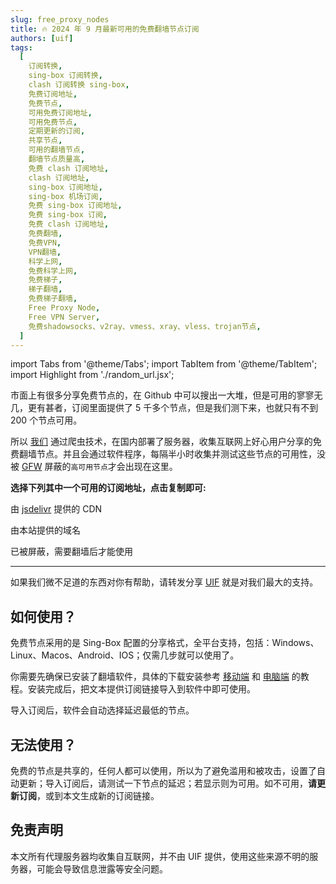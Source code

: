 ```yaml
---
slug: free_proxy_nodes
title: 🔥 2024 年 9 月最新可用的免费翻墙节点订阅
authors: [uif]
tags:
  [
    订阅转换,
    sing-box 订阅转换,
    clash 订阅转换 sing-box,
    免费订阅地址,
    免费节点,
    可用免费订阅地址,
    可用免费节点,
    定期更新的订阅,
    共享节点,
    可用的翻墙节点,
    翻墙节点质量高,
    免费 clash 订阅地址,
    clash 订阅地址,
    sing-box 订阅地址,
    sing-box 机场订阅,
    免费 sing-box 订阅地址,
    免费 sing-box 订阅,
    免费 clash 订阅地址,
    免费翻墙,
    免费VPN,
    VPN翻墙,
    科学上网,
    免费科学上网,
    免费梯子,
    梯子翻墙,
    免费梯子翻墙,
    Free Proxy Node,
    Free VPN Server,
    免费shadowsocks、v2ray、vmess、xray、vless、trojan节点,
  ]
---
```


import Tabs from '@theme/Tabs';
import TabItem from '@theme/TabItem';
import Highlight from './random_url.jsx';

市面上有很多分享免费节点的，在 Github 中可以搜出一大堆，但是可用的寥寥无几，更有甚者，订阅里面提供了 5 千多个节点，但是我们测下来，也就只有不到 200 个节点可用。

所以 [我们](https://github.com/UIforFreedom/Free_Proxy_Nodes) 通过爬虫技术，在国内部署了服务器，收集互联网上好心用户分享的免费翻墙节点。并且会通过软件程序，每隔半小时收集并测试这些节点的可用性，没被 [GFW](https://zh.wikipedia.org/wiki/%E9%98%B2%E7%81%AB%E9%95%BF%E5%9F%8E) 屏蔽的`高可用节点`才会出现在这里。

**选择下列其中一个可用的订阅地址，点击复制即可:**

<Tabs >

<TabItem value="jsdelivr" label="Jsdelivr">

由 [jsdelivr](https://www.jsdelivr.com/) 提供的 CDN

<Highlight domain="https://cdn.jsdelivr.net/gh/UIforFreedom/Free_Proxy_Nodes@master" />

</TabItem>

<TabItem value="uif" label="UI4Freedom">

由本站提供的域名

<Highlight domain="http://ui4freedom.org/Free_Proxy_Nodes" />

</TabItem>

<TabItem value="github" label="Github">

已被屏蔽，需要翻墙后才能使用

<Highlight domain="https://raw.githubusercontent.com/UIforFreedom/Free_Proxy_Nodes/master" />

</TabItem>

</Tabs>

---

如果我们微不足道的东西对你有帮助，请转发分享 [UIF](https://github.com/UIforFreedom/UIF) 就是对我们最大的支持。

## 如何使用？

免费节点采用的是 Sing-Box 配置的分享格式，全平台支持，包括：Windows、Linux、Macos、Android、IOS；仅需几步就可以使用了。

你需要先确保已安装了翻墙软件，具体的下载安装参考 [移动端](http://ui4freedom.org/UIF_help/docs/quic/mobile) 和 [电脑端](http://ui4freedom.org/UIF_help/docs/quic/intro) 的教程。安装完成后，把文本提供订阅链接导入到软件中即可使用。

导入订阅后，软件会自动选择延迟最低的节点。

## 无法使用？

免费的节点是共享的，任何人都可以使用，所以为了避免滥用和被攻击，设置了自动更新；导入订阅后，请测试一下节点的延迟；若显示则为可用。如不可用，**请更新订阅**，或到本文生成新的订阅链接。

<!-- **如果你追求极致的速度、稳定、安全性等，我们极力推荐你付费使用xxx。我们验证了该提供商的技术实力和运营情况，各个方面都是业内顶尖的。** -->

## 免责声明

本文所有代理服务器均收集自互联网，并不由 UIF 提供，使用这些来源不明的服务器，可能会导致信息泄露等安全问题。
